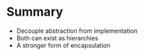 # Summary

- Decouple abstraction from implementation
- Both can exist as hierarchies
- A stronger form of encapsulation

